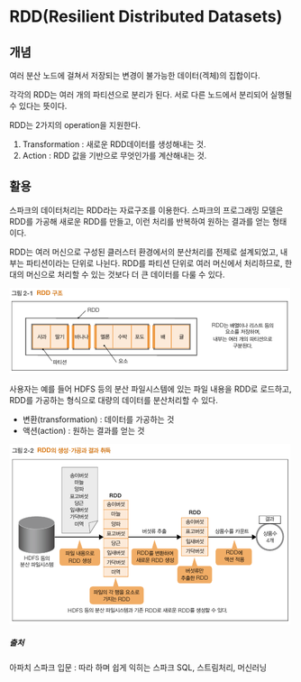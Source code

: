 # RDD(Resilient Distributed Datasets)

## 개념

여러 분산 노드에 걸쳐서 저장되는 변경이 불가능한 데이터(겍체)의 집합이다.

각각의 RDD는 여러 개의 파티션으로 분리가 된다. 서로 다른 노드에서 분리되어 실행될 수 있다는 뜻이다.

RDD는 2가지의 operation을 지원한다.

1. Transformation : 새로운 RDD데이터를 생성해내는 것.
2. Action : RDD 값을 기반으로 무엇인가를 계산해내는 것.



## 활용

스파크의 데이터처리는 RDD라는 자료구조를 이용한다. 스파크의 프로그래밍 모델은 RDD를 가공해 새로운 RDD를 만들고, 이런 처리를 반복하여 원하는 결과를 얻는 형태이다.

RDD는 여러 머신으로 구성된 클러스터 환경에서의 분산처리를 전제로 설계되었고, 내부는 파티션이라는 단위로 나뉜다. RDD를 파티션 단위로 여러 머신에서 처리하므로, 한 대의 머신으로 처리할 수 있는 것보다 더 큰 데이터를 다룰 수 있다.

![RDD 구조](images/RDD%20%EA%B5%AC%EC%A1%B0.PNG)

사용자는 예를 들어 HDFS 등의 분산 파일시스템에 있는 파일 내용을 RDD로 로드하고, RDD를 가공하는 형식으로  대량의 데이터를 분산처리할 수 있다.

- 변환(transformation) : 데이터를 가공하는 것
- 액션(action) : 원하는 결과를 얻는 것

![RDD의 흐름](images/RDD%EC%9D%98%20%ED%9D%90%EB%A6%84.PNG)



##### 출처

아파치 스파크 입문 : 따라 하며 쉽게 익히는 스파크 SQL, 스트림처리, 머신러닝

